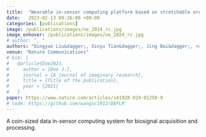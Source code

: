 ```yaml
---
title:  "Wearable in-sensor computing platform based on stretchable organic electrochemical transistors"
date:   2023-02-13 09:26:00 +00:00
categories: [publications]
image: /publications/images/ne_2024_rc.jpg
image_onhover: /publications/images/ne_2024_rc.jpg
# author: ", "
authors: "Dingyao Liu&dagger;, Xinyu Tian&dagger;, Jing Bai&dagger;, <strong>Shaocong Wang&dagger;</strong>, Shilei Dai, Yan Wang, Zhongrui Wang, Shiming Zhang, Kwang-Ting Cheng, Ming Liu"
venue: "Nature Communications"
# bib: |
#   @article{Doe2021,
#     author = {Doe J.},
#     journal = {A journal of imaginary research},
#     title = {Title of the publication},
#     year = {2021}
#   }
paper: https://www.nature.com/articles/s41928-024-01250-9 
# code: https://github.com/wangsc1912/DEPLM
---
```


A coin-sized data in-sensor computing system for biosignal acquisition and processing.